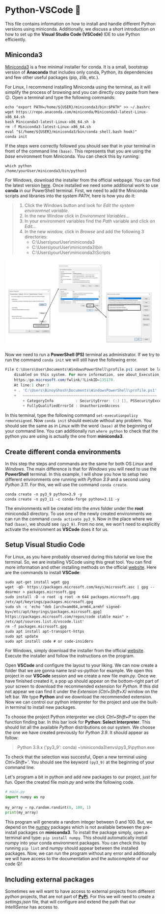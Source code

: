 # Python-VSCode :snake:

This file contains information on how to install and handle different Python versions using miniconda. Additionally, we discuss a short introduction on how to set up the **Visual Studio Code (VSCode)** IDE to use Python efficiently.

## Miniconda3

[Miniconda3](https://docs.conda.io/en/latest/miniconda.html) is a free minimal installer for conda. It is a small, bootstrap version of **Anaconda** that includes only conda, Python, its dependencies and few other useful packages (pip, zlib, etc.). 

For Linux, I recommend installing Miniconda using the terminal, as it will simplify the process of browsing and you can directly copy paste from here :wink:. Open a terminal and type the following commands:

```shell
echo "export PATH=/home/${USER}/miniconda3/bin:$PATH" >> ~/.bashrc
wget https://repo.anaconda.com/miniconda/Miniconda3-latest-Linux-x86_64.sh
bash Miniconda3-latest-Linux-x86_64.sh -b
rm -f Miniconda3-latest-Linux-x86_64.sh
eval "$(/home/${USER}/miniconda3/bin/conda shell.bash hook)"
conda init
```
If the steps were correctly followed you should see that in your terminal in front of the command line `(base)`. This represents that you are using the *base* environment from Miniconda. You can check this by running:

```shell
which python
/home/yourUser/miniconda3/bin/python3
```

For Windows, download the installer from the official webpage. You can find the latest version [here](https://docs.conda.io/en/latest/miniconda.html). Once installed we need some additional work to use **conda** in our PowerShell terminal. First, we need to add the Miniconda scripts and libraries into the system *PATH*, here is how you do it:
> 1. Click the Windows button and look for *Edit the system environmnet variable*.
> 1. In the new Window click in *Environment Variables...*
> 1. In your environment variables find the *Path* variable and click on *Edit...*
> 1. In the new window, click in *Browse* and add the following 3 directories:
>       * C:\Users\yourUser\miniconda3
>       * C:\Users\yourUser\miniconda3\bin
>       * C:\Users\yourUser\miniconda3\Scripts

![Steps for adding conda to path](imgs/windows_anaconda.png)

Now we need to run a **PowerShell (PS)** terminal as administrator. If we try to run the command `conda init` we will still have the following error. 

```powershell
File C:\Users\User\Documents\WindowsPowerShell\profile.ps1 cannot be loaded because running scripts is
    disabled on this system. For more information, see about_Execution_Policies at
    https:/go.microsoft.com/fwlink/?LinkID=135170.
    At line:1 char:3
    + . 'C:\Users\BinoyGhosh\Documents\WindowsPowerShell\profile.ps1'
    +   ~~~~~~~~~~~~~~~~~~~~~~~~~~~~~~~~~~~~~~~~~~~~~~~~~~~~~~~~~~~~~
        + CategoryInfo          : SecurityError: (:) [], PSSecurityException
        + FullyQualifiedErrorId : UnauthorizedAccess
```

In this terminal, type the following command `set-executionpolicy remotesigned`. Now `conda init` should execute without any problem. You should see the same as in *Linux* with the word `(base)` at the beginning of your command line. You can additionally run `where python` to check that the python you are using is actually the one from **miniconda3**.

## Create different conda environments

In this step the steps and commands are the same for both OS *Linux* and *Windows*. The main difference is that for *Windows* you will need to use the **PowerShell** terminal. In this example, I will show you how to setup two different environments one running with *Python 3.9* and a second using *Python 3.11*. For this, we will use the command `conda create`.

```console
conda create -n py3_9 python=3.9 -y
conda create -n py3_11 -c conda-forge python=3.11 -y
```

The environments will be created into the *envs* folder under the **root** miniconda3 directory. To use one of the newly created environments we can run the command `conda activate py3_9`. Now in the place where we had `(base)`, we should see `(py3_9)`. From no one, we won't need to explicitly activate the environment as **VSCode** does it for us.

## Setup Visual Studio Code

For Linux, as you have probably observed during this tutorial we love the terminal. So, we are installing VSCode using this great tool. You can find more information and other installing methods on the official [website](https://code.visualstudio.com/docs/setup/linux). Here are the commands to install **VSCode**:

```shell
sudo apt-get install wget gpg
wget -qO- https://packages.microsoft.com/keys/microsoft.asc | gpg --dearmor > packages.microsoft.gpg
sudo install -D -o root -g root -m 644 packages.microsoft.gpg /etc/apt/keyrings/packages.microsoft.gpg
sudo sh -c 'echo "deb [arch=amd64,arm64,armhf signed-by=/etc/apt/keyrings/packages.microsoft.gpg] https://packages.microsoft.com/repos/code stable main" > /etc/apt/sources.list.d/vscode.list'
rm -f packages.microsoft.gpg
sudo apt install apt-transport-https
sudo apt update
sudo apt install code # or code-insiders
```

For Windows, simply download the installer from the official [website](https://code.visualstudio.com/docs/setup/windows). Execute the installer and follow the instructions on the program.

Open **VSCode** and configure the layout to your liking. We can now create a folder that we are gonna name *test-vs-python* for example. We open this project in our **VSCode** session and we create a new file *main.py*. Once we have finished created it, a pop up should appear on the bottom-right part of your screen to download the recommended extension for *Python*. If this did not appear we can find it under the *Extension (Ctrl+Shift+X)* window on the left bar. We type **Python** and we download the recommended extension. Now we can control our python interpreter for the project and use the built-in terminal to install new packages.

To choose the project Python interpreter we click *Ctrl+Shift+P* to open the function finding bar. In this bar look for **Python: Select Interpreter**. This should list all the available *Python* distributions on our system. We choose the one we have created previously for *Python 3.9*. It should appear as follow: 
> Python 3.9.x ('py3_9': conda) ~\miniconda3\envs\py3_9\python.exe

To check that the selection was succesful, Open a new terminal using *Ctrl+Shift+'*. You should see the keyword `(py3_9)` at the beginning of your command line.

Let's program a bit in python and add new packages to our project, just for fun. Open the created file *main.py* and write the following code.

```python
# main.py
import numpy as np

my_array = np.random.randint(0, 100, 1)
print(my_array)
```
This program will generate a random integer between 0 and 100. But, we depend on the [*numpy*](https://numpy.org/doc/stable/index.html) packages which is not available between the pre-install packages on **miniconda3**. To install the package simply, open a terminal and type: `pip install numpy`. This should automatically install *numpy* into your conda environment packages. You can check this by running `pip list` and *numpy* should appear between the installed packages. Now, we can run the program without any error and additionally we will have access to the documentation and the autocomplete of our code :astonished:!


## Including external packages

Sometimes we will want to have access to external projects from different *python* projects, that are not part of [**PyPi**](https://pypi.org/). For this we will need to create a *settings.json* file, that will configure and extend the path that our *IntelliSense* has access to.